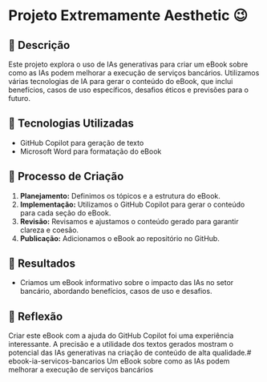 # Projeto Extremamente Aesthetic 😉

## 📒 Descrição
Este projeto explora o uso de IAs generativas para criar um eBook sobre como as IAs podem melhorar a execução de serviços bancários. Utilizamos várias tecnologias de IA para gerar o conteúdo do eBook, que inclui benefícios, casos de uso específicos, desafios éticos e previsões para o futuro.

## 🤖 Tecnologias Utilizadas
- GitHub Copilot para geração de texto
- Microsoft Word para formatação do eBook

## 🧐 Processo de Criação
1. **Planejamento:** Definimos os tópicos e a estrutura do eBook.
2. **Implementação:** Utilizamos o GitHub Copilot para gerar o conteúdo para cada seção do eBook.
3. **Revisão:** Revisamos e ajustamos o conteúdo gerado para garantir clareza e coesão.
4. **Publicação:** Adicionamos o eBook ao repositório no GitHub.

## 🚀 Resultados
- Criamos um eBook informativo sobre o impacto das IAs no setor bancário, abordando benefícios, casos de uso e desafios.

## 💭 Reflexão
Criar este eBook com a ajuda do GitHub Copilot foi uma experiência interessante. A precisão e a utilidade dos textos gerados mostram o potencial das IAs generativas na criação de conteúdo de alta qualidade.# ebook-ia-servicos-bancarios
Um eBook sobre como as IAs podem melhorar a execução de serviços bancários
